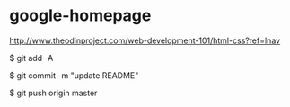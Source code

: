 google-homepage
===============

http://www.theodinproject.com/web-development-101/html-css?ref=lnav

$ git add -A

$ git commit -m "update README"

$ git push origin master